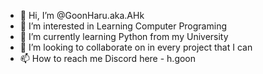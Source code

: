 - 👋 Hi, I’m @GoonHaru.aka.AHk
- :jack_o_lantern: I’m interested in Learning Computer Programing
- 🌱 I’m currently learning Python from my University
- 💞️ I’m looking to collaborate on in every project that I can
- 📫 How to reach me Discord here - h.goon

<!---
GoonHaru/GoonHaru is a ✨ special ✨ repository because its `README.md` (this file) appears on your GitHub profile.
You can click the Preview link to take a look at your changes.
--->
